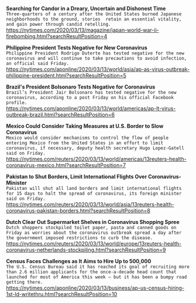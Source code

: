 **Searching for Candor in a Dreary, Uncertain and Dishonest Time**\
`Three-quarters of a century after the United States burned Japanese neighborhoods to the ground, stories  retain an essential vitality, and gain power through candid retelling.`\
https://nytimes.com/2020/03/13/magazine/japan-world-war-ii-firebombing.html?searchResultPosition=4

**Philippine President Tests Negative for New Coronavirus**\
`Philippine President Rodrigo Duterte has tested negative for the new coronavirus and will continue to take precautions to avoid infection, an official said Friday.`\
https://nytimes.com/aponline/2020/03/13/world/asia/ap-as-virus-outbreak-philippine-president.html?searchResultPosition=5

**Brazil's President Bolsonaro Tests Negative for Coronavirus**\
`Brazil’s President Jair Bolsonaro has tested negative for the new coronavirus, according to a post Friday on his official Facebook profile.`\
https://nytimes.com/aponline/2020/03/13/world/americas/ap-lt-virus-outbreak-brazil.html?searchResultPosition=6

**Mexico Could Consider Taking Measures at U.S. Border to Slow Coronavirus**\
`Mexico would consider mechanisms to control the flow of people entering Mexico from the United States in an effort to limit coronavirus, if necessary, deputy health secretary Hugo Lopez-Gatell said on Friday. `\
https://nytimes.com/reuters/2020/03/13/world/americas/13reuters-health-coronavirus-mexico.html?searchResultPosition=7

**Pakistan to Shut Borders, Limit International Flights Over Coronavirus-Minister**\
`Pakistan will shut all land borders and limit international flights for 15 days to halt the spread of coronavirus, its foreign minister said on Friday.  `\
https://nytimes.com/reuters/2020/03/13/world/asia/13reuters-health-coronavirus-pakistan-borders.html?searchResultPosition=8

**Dutch Clear Out Supermarket Shelves in Coronavirus Shopping Spree**\
`Dutch shoppers stockpiled toilet paper, pasta and canned goods on Friday as worries about the coronavirus outbreak spread a day after the government imposed restrictions to curb the disease.`\
https://nytimes.com/reuters/2020/03/13/world/europe/13reuters-health-coronavirus-netherlands-stockpiling.html?searchResultPosition=9

**Census Faces Challenges as It Aims to Hire Up to 500,000**\
`The U.S. Census Bureau said it has reached its goal of recruiting more than 2.6 million applicants for the once-a-decade head count that launched for most of America this week — but it has been a bumpy road getting there.`\
https://nytimes.com/aponline/2020/03/13/business/ap-us-census-hiring-1st-ld-writethru.html?searchResultPosition=10

